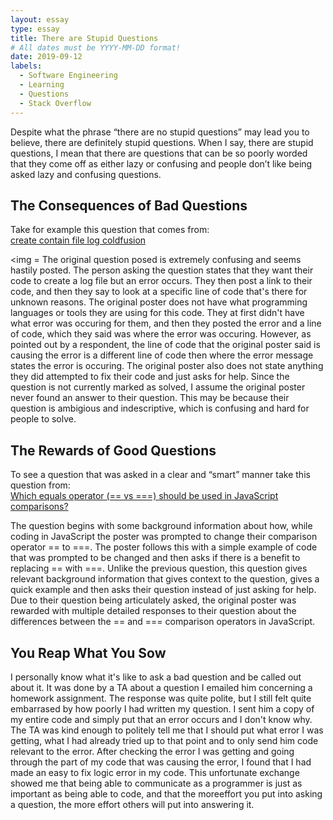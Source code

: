 ```yaml
---
layout: essay
type: essay
title: There are Stupid Questions
# All dates must be YYYY-MM-DD format!
date: 2019-09-12
labels:
  - Software Engineering
  - Learning
  - Questions
  - Stack Overflow
---
```


Despite what the phrase “there are no stupid questions” may lead you to believe, there are definitely stupid questions. When I say, there are stupid questions, I mean that there are questions that can be so poorly worded that they come off as either lazy or confusing and people don’t like being asked lazy and confusing questions. 

## The Consequences of Bad Questions 
Take for example this question that comes from: 
<br/> <a href = "https://stackoverflow.com/questions/13946934/create-contain-file-log-coldfusion"> create contain file log coldfusion </a>

<img =
The original question posed is extremely confusing and seems hastily posted. The person asking the question states that they want their code to create a log file but an error occurs. They then post a link to their code, and then they say to look at a specific line of code that's there for unknown reasons. The original poster does not have what programming languages or tools they are using for this code. They at first didn't have what error was occuring for them, and then they posted the error and a line of code, which they said was where the error was occuring. However, as pointed out by a respondent, the line of code that the original poster said is causing the error is a different line of code then where the error message states the error is occuring. The original poster also does not state anything they did attempted to fix their code and just asks for help. Since the question is not currently marked as solved, I assume the original poster never found an answer to their question. This may be because their question is ambigious and indescriptive, which is confusing and hard for people to solve. 

## The Rewards of Good Questions
To see a question that was asked in a clear and “smart” manner take this question from: 
<br/> <a href = "https://stackoverflow.com/questions/359494/which-equals-operator-vs-should-be-used-in-javascript-comparisons/359509#359509"> Which equals operator (== vs ===) should be used in JavaScript comparisons? </a>

The question begins with some background information about how, while coding in JavaScript the poster was prompted to change their comparison operator == to ===. The poster follows this with a simple example of code that was prompted to be changed and then asks if there is a benefit to replacing == with ===. Unlike the previous question, this question gives relevant background information that gives context to the question, gives a quick example and then asks their question instead of just asking for help. Due to their question being articulately asked, the original poster was rewarded with multiple detailed responses to their question about the differences between the == and === comparison operators in JavaScript. 

## You Reap What You Sow
I personally know what it's like to ask a bad question and be called out about it. It was done by a TA about a question I emailed him concerning a homework assignment. The response was quite polite, but I still felt quite embarrased by how poorly I had written my question. I sent him a copy of my entire code and simply put that an error occurs and I don't know why. The TA was kind enough to politely tell me that I should put what error I was getting, what I had already tried up to that point and to only send him code relevant to the error. After checking the error I was getting and going through the part of my code that was causing the error, I found that I had made an easy to fix logic error in my code. This unfortunate exchange showed me that being able to communicate as a programmer is just as important as being able to code, and that the moreeffort you put into asking a question, the more effort others will put into answering it. 
